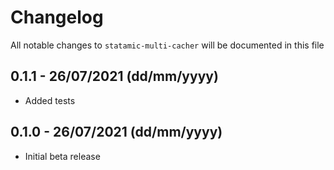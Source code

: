 # Changelog

All notable changes to `statamic-multi-cacher` will be documented in this file

## 0.1.1 - 26/07/2021 (dd/mm/yyyy)

- Added tests

## 0.1.0 - 26/07/2021 (dd/mm/yyyy)

- Initial beta release
